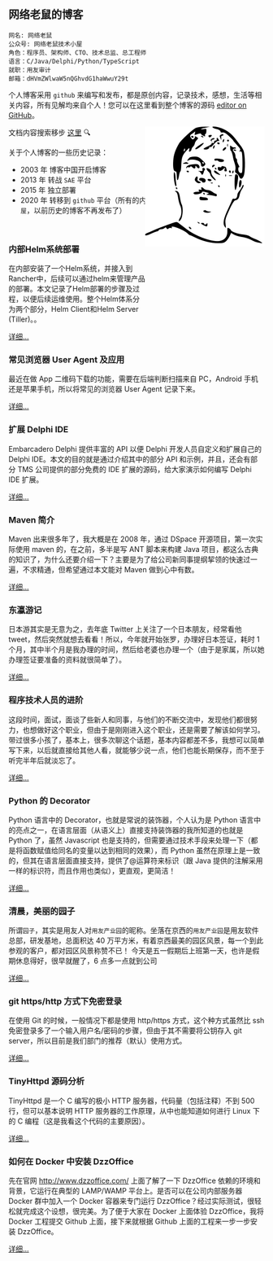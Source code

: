 ## 网络老鼠的博客

```
网名: 网络老鼠
公众号: 网络老鼠技术小屋
角色：程序员、架构师、CTO、技术总监、总工程师
语言：C/Java/Delphi/Python/TypeScript
就职：用友审计
邮箱：dHVmZWlwaW5nQGhvdG1haWwuY29t
```

个人博客采用 `github` 来编写和发布，都是原创内容，记录技术，感想，生活等相关内容，所有见解均来自个人！您可以在这里看到整个博客的源码 [editor on GitHub](https://github.com/tufeiping/tufeiping.github.io/edit/master/README.md)。

文档内容搜索移步 <a href="https://sourcegraph.com/github.com/tufeiping/tufeiping.github.io" target="_blank">这里<a> 🔍

关于个人博客的一些历史记录：

- 2003 年 博客中国开启博客
- 2013 年 转战 `SAE` 平台
- 2015 年 独立部署
- 2020 年 转移到 `github` 平台（所有的内容均同步来自公众号 `网络老鼠技术小屋`，以前历史的博客不再发布了）

<p style="position: relative;float: right;top: -202px;">
<!--
<img src="http://store.tufeiping.cn/Header.jpg" alt="Header.jpg">
-->
<img src="./Header.svg"/>
</p>
<br/>

### 内部Helm系统部署

在内部安装了一个Helm系统，并接入到Rancher中，后续可以通过helm来管理产品的部署。本文记录了Helm部署的步骤及过程，以便后续运维使用。整个Helm体系分为两个部分，Helm Client和Helm Server (Tiller)。。

[详细...](http://www.tufeiping.cn/2021/Helm)


### 常见浏览器 User Agent 及应用
最近在做 App 二维码下载的功能，需要在后端判断扫描来自 PC，Android 手机还是苹果手机，所以将常见的浏览器 User Agent 记录下来。

[详细...](http://www.tufeiping.cn/2019/UserAgent)

### 扩展 Delphi IDE

Embarcadero Delphi 提供丰富的 API 以便 Delphi 开发人员自定义和扩展自己的 Delphi IDE。本文的目的就是通过介绍其中的部分 API 和示例，并且，还会有部分 TMS 公司提供的部分免费的 IDE 扩展的源码，给大家演示如何编写 Delphi IDE 扩展。

[详细...](http://www.tufeiping.cn/2019/DelphiIDE)

### Maven 简介

Maven 出来很多年了，我大概是在 2008 年，通过 DSpace 开源项目，第一次实际使用 maven 的，在之前，多半是写 ANT 脚本来构建 Java 项目，都这么古典的知识了，为什么还要介绍一下？主要是为了给公司新同事提纲挈领的快速过一遍，不求精通，但希望通过本文能对 Maven 做到心中有数。

[详细...](http://www.tufeiping.cn/2018/Maven)

### 东瀛游记

日本游其实是无意为之，去年底 Twitter 上关注了一个日本朋友，经常看他 tweet，然后突然就想去看看！所以，今年就开始张罗，办理好日本签证，耗时 1 个月，其中半个月是我办理的时间，然后给老婆也办理一个（由于是家属，所以她办理签证要准备的资料就很简单了）。

[详细...](http://www.tufeiping.cn/2019/japantravel)

### 程序技术人员的进阶

这段时间，面试，面谈了些新人和同事，与他们的不断交流中，发现他们都很努力，也想做好这个职业，但由于是刚刚进入这个职业，还是需要了解该如何学习。
带过很多小孩了，基本上，很多次聊这个话题，基本内容都差不多，我想可以简单写下来，以后就直接给其他人看，就能够少说一点，他们也能长期保存，而不至于听完半年后就淡忘了。

[详细...](http://www.tufeiping.cn/2019/ProgramerLife)

### Python 的 Decorator

Python 语言中的 Decorator，也就是常说的装饰器，个人认为是 Python 语言中的亮点之一，在语言层面（从语义上）直接支持装饰器的我所知道的也就是 Python 了，虽然 Javascript 也是支持的，但需要通过技术手段来处理一下（都是将函数赋值给同名的变量以达到相同的效果），而 Python 虽然在原理上是一致的，但其在语言层面直接支持，提供了@运算符来标识（跟 Java 提供的注解采用一样的标识符，而且作用也类似），更直观，更简洁！

[详细...](http://www.tufeiping.cn/2018/pythondecorator)

### 清晨，美丽的园子

所谓`园子`，其实是用友人对`用友产业园`的昵称。坐落在京西的`用友产业园`是用友软件总部，研发基地，总面积达 40 万平方米，有着京西最美的园区风景，每一个到此参观的客户，都对园区风景称赞不已！
今天是五一假期后上班第一天，也许是假期休息得好，很早就醒了，6 点多一点就到公司

[详细...](http://www.tufeiping.cn/2018/Yonyou)

### git https/http 方式下免密登录

在使用 Git 的时候，一般情况下都是使用 http/https 方式，这个种方式虽然比 ssh 免密登录多了一个输入用户名/密码的步骤，但由于其不需要将公钥存入 git server，所以目前是我们部门的推荐（默认）使用方式。

[详细...](http://www.tufeiping.cn/2019/gitauth)

### TinyHttpd 源码分析

TinyHttpd 是一个 C 编写的极小 HTTP 服务器，代码量（包括注释）不到 500 行，但可以基本说明 HTTP 服务器的工作原理，从中也能知道如何进行 Linux 下的 C 编程（这是我看这个代码的主要原因）。

[详细...](http://www.tufeiping.cn/2018/TinyHttpd)

### 如何在 Docker 中安装 DzzOffice

先在官网 http://www.dzzoffice.com/ 上面了解了一下 DzzOffice 依赖的环境和背景，它运行在典型的 LAMP/WAMP 平台上。是否可以在公司内部服务器 Docker 群中加入一个 Docker 容器来专门运行 DzzOffice？经过实际测试，很轻松就完成这个设想，很完美。为了便于大家在 Docker 上面体验 DzzOffice，我将 Docker 工程提交 Github 上面，接下来就根据 Github 上面的工程来一步一步安装 DzzOffice。

[详细...](http://www.tufeiping.cn/2014/dockerdizz)
